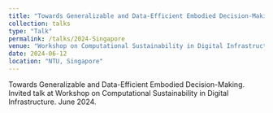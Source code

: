 ```yaml
---
title: "Towards Generalizable and Data-Efficient Embodied Decision-Making"
collection: talks
type: "Talk"
permalink: /talks/2024-Singapore
venue: "Workshop on Computational Sustainability in Digital Infrastructure"
date: 2024-06-12
location: "NTU, Singapore"
---
```


Towards Generalizable and Data-Efficient Embodied Decision-Making. Invited talk at Workshop on Computational Sustainability in Digital Infrastructure. June 2024.
